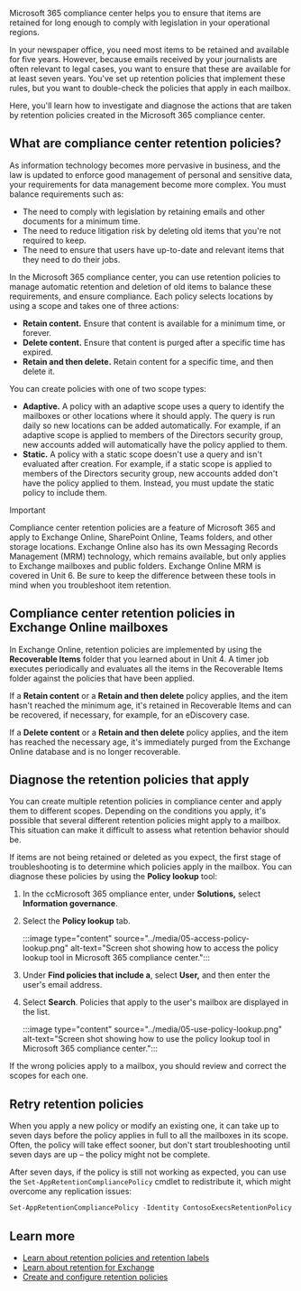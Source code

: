 Microsoft 365 compliance center helps you to ensure that items are retained for long enough to comply with legislation in your operational regions.

In your newspaper office, you need most items to be retained and available for five years. However, because emails received by your journalists are often relevant to legal cases, you want to ensure that these are available for at least seven years. You've set up retention policies that implement these rules, but you want to double-check the policies that apply in each mailbox.

Here, you'll learn how to investigate and diagnose the actions that are taken by retention policies created in the Microsoft 365 compliance center.

## What are compliance center retention policies?

As information technology becomes more pervasive in business, and the law is updated to enforce good management of personal and sensitive data, your requirements for data management become more complex. You must balance requirements such as:

- The need to comply with legislation by retaining emails and other documents for a minimum time.
- The need to reduce litigation risk by deleting old items that you're not required to keep.
- The need to ensure that users have up-to-date and relevant items that they need to do their jobs.

In the Microsoft 365 compliance center, you can use retention policies to manage automatic retention and deletion of old items to balance these requirements, and ensure compliance. Each policy selects locations by using a scope and takes one of three actions:

- **Retain content.** Ensure that content is available for a minimum time, or forever.
- **Delete content.** Ensure that content is purged after a specific time has expired.
- **Retain and then delete.** Retain content for a specific time, and then delete it.

You can create policies with one of two scope types:

- **Adaptive.** A policy with an adaptive scope uses a query to identify the mailboxes or other locations where it should apply. The query is run daily so new locations can be added automatically. For example, if an adaptive scope is applied to members of the Directors security group, new accounts added will automatically have the policy applied to them.
- **Static.** A policy with a static scope doesn't use a query and isn't evaluated after creation. For example, if a static scope is applied to members of the Directors security group, new accounts added don't have the policy applied to them. Instead, you must update the static policy to include them.

> [!IMPORTANT] 
> Compliance center retention policies are a feature of Microsoft 365 and apply to Exchange Online, SharePoint Online, Teams folders, and other storage locations. Exchange Online also has its own Messaging Records Management (MRM) technology, which remains available, but only applies to Exchange mailboxes and public folders. Exchange Online MRM is covered in Unit 6. Be sure to keep the difference between these tools in mind when you troubleshoot item retention.

## Compliance center retention policies in Exchange Online mailboxes

In Exchange Online, retention policies are implemented by using the **Recoverable Items** folder that you learned about in Unit 4. A timer job executes periodically and evaluates all the items in the Recoverable Items folder against the policies that have been applied.

If a **Retain content** or a **Retain and then delete** policy applies, and the item hasn't reached the minimum age, it's retained in Recoverable Items and can be recovered, if necessary, for example, for an eDiscovery case.

If a **Delete content** or a **Retain and then delete** policy applies, and the item has reached the necessary age, it's immediately purged from the Exchange Online database and is no longer recoverable.

## Diagnose the retention policies that apply

You can create multiple retention policies in compliance center and apply them to different scopes. Depending on the conditions you apply, it's possible that several different retention policies might apply to a mailbox. This situation can make it difficult to assess what retention behavior should be.

If items are not being retained or deleted as you expect, the first stage of troubleshooting is to determine which policies apply in the mailbox. You can diagnose these policies by using the **Policy lookup** tool:

1.  In the ccMicrosoft 365 ompliance enter, under **Solutions,** select **Information governance**.
1.  Select the **Policy lookup** tab.

    :::image type="content" source="../media/05-access-policy-lookup.png" alt-text="Screen shot showing how to access the policy lookup tool in Microsoft 365 compliance center.":::

1.  Under **Find policies that include a**, select **User,** and then enter the user's email address.
1.  Select **Search**. Policies that apply to the user's mailbox are displayed in the list.

    :::image type="content" source="../media/05-use-policy-lookup.png" alt-text="Screen shot showing how to use the policy lookup tool in Microsoft 365 compliance center.":::

If the wrong policies apply to a mailbox, you should review and correct the scopes for each one.

## Retry retention policies

When you apply a new policy or modify an existing one, it can take up to seven days before the policy applies in full to all the mailboxes in its scope. Often, the policy will take effect sooner, but don't start troubleshooting until seven days are up – the policy might not be complete.

After seven days, if the policy is still not working as expected, you can use the `Set-AppRetentionCompliancePolicy` cmdlet to redistribute it, which might overcome any replication issues:

``` powershell
Set-AppRetentionCompliancePolicy -Identity ContosoExecsRetentionPolicy -RetryDistribution
```

## Learn more

- [Learn about retention policies and retention labels](/microsoft-365/compliance/retention)
- [Learn about retention for Exchange](/microsoft-365/compliance/retention-policies-exchange)
- [Create and configure retention policies](/microsoft-365/compliance/create-retention-policies)
